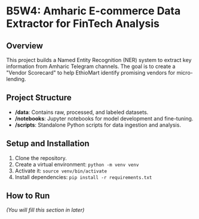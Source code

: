 # B5W4: Amharic E-commerce Data Extractor for FinTech Analysis

## Overview
This project builds a Named Entity Recognition (NER) system to extract key information from Amharic Telegram channels. The goal is to create a "Vendor Scorecard" to help EthioMart identify promising vendors for micro-lending.

## Project Structure
- **/data**: Contains raw, processed, and labeled datasets.
- **/notebooks**: Jupyter notebooks for model development and fine-tuning.
- **/scripts**: Standalone Python scripts for data ingestion and analysis.

## Setup and Installation
1. Clone the repository.
2. Create a virtual environment: `python -m venv venv`
3. Activate it: `source venv/bin/activate`
4. Install dependencies: `pip install -r requirements.txt`

## How to Run
*(You will fill this section in later)*